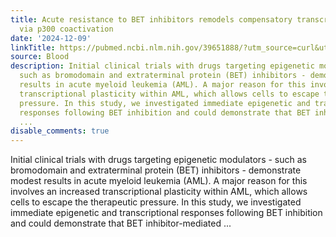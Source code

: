 ```yaml
---
title: Acute resistance to BET inhibitors remodels compensatory transcriptional programs
  via p300 coactivation
date: '2024-12-09'
linkTitle: https://pubmed.ncbi.nlm.nih.gov/39651888/?utm_source=curl&utm_medium=rss&utm_campaign=journals&utm_content=7603509&fc=None&ff=20241210175340&v=2.18.0.post9+e462414
source: Blood
description: Initial clinical trials with drugs targeting epigenetic modulators -
  such as bromodomain and extraterminal protein (BET) inhibitors - demonstrate modest
  results in acute myeloid leukemia (AML). A major reason for this involves an increased
  transcriptional plasticity within AML, which allows cells to escape the therapeutic
  pressure. In this study, we investigated immediate epigenetic and transcriptional
  responses following BET inhibition and could demonstrate that BET inhibitor-mediated
  ...
disable_comments: true
---
```

Initial clinical trials with drugs targeting epigenetic modulators - such as bromodomain and extraterminal protein (BET) inhibitors - demonstrate modest results in acute myeloid leukemia (AML). A major reason for this involves an increased transcriptional plasticity within AML, which allows cells to escape the therapeutic pressure. In this study, we investigated immediate epigenetic and transcriptional responses following BET inhibition and could demonstrate that BET inhibitor-mediated ...